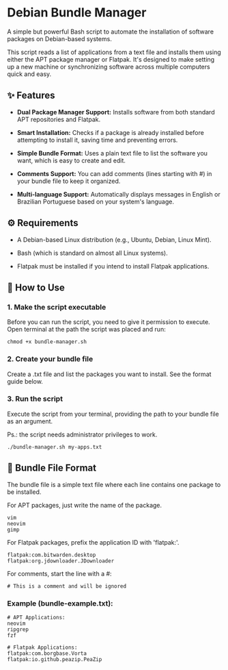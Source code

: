 # Debian Bundle Manager

A simple but powerful Bash script to automate the installation of software packages on Debian-based systems.

This script reads a list of applications from a text file and installs them using either the APT package manager or Flatpak. It's designed to make setting up a new machine or synchronizing software across multiple computers quick and easy.

## ✨ Features

- **Dual Package Manager Support:** Installs software from both standard APT repositories and Flatpak.

- **Smart Installation:** Checks if a package is already installed before attempting to install it, saving time and preventing errors.

- **Simple Bundle Format:** Uses a plain text file to list the software you want, which is easy to create and edit.

- **Comments Support:** You can add comments (lines starting with #) in your bundle file to keep it organized.

- **Multi-language Support:** Automatically displays messages in English or Brazilian Portuguese based on your system's language.

## ⚙️ Requirements

- A Debian-based Linux distribution (e.g., Ubuntu, Debian, Linux Mint).

- Bash (which is standard on almost all Linux systems).

- Flatpak must be installed if you intend to install Flatpak applications.

## 🚀 How to Use

### 1. Make the script executable

Before you can run the script, you need to give it permission to execute. Open terminal at the path the script was placed and run:

```shell
chmod +x bundle-manager.sh
```

### 2. Create your bundle file

Create a .txt file and list the packages you want to install. See the format guide below.

### 3. Run the script

Execute the script from your terminal, providing the path to your bundle file as an argument.

Ps.: the script needs administrator privileges to work.

```shell
./bundle-manager.sh my-apps.txt
```

## 📝 Bundle File Format

The bundle file is a simple text file where each line contains one package to be installed.

For APT packages, just write the name of the package.

```
vim
neovim
gimp
```

For Flatpak packages, prefix the application ID with 'flatpak:'.

```
flatpak:com.bitwarden.desktop
flatpak:org.jdownloader.JDownloader
```

For comments, start the line with a #:

```
# This is a comment and will be ignored
```

### Example (bundle-example.txt):

```
# APT Applications:
neovim
ripgrep
fzf

# Flatpak Applications:
flatpak:com.borgbase.Vorta
flatpak:io.github.peazip.PeaZip
```
